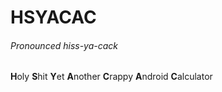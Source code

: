 # HSYACAC
###### Pronounced hiss-ya-cack
**H**oly **S**hit **Y**et **A**nother **C**rappy **A**ndroid **C**alculator